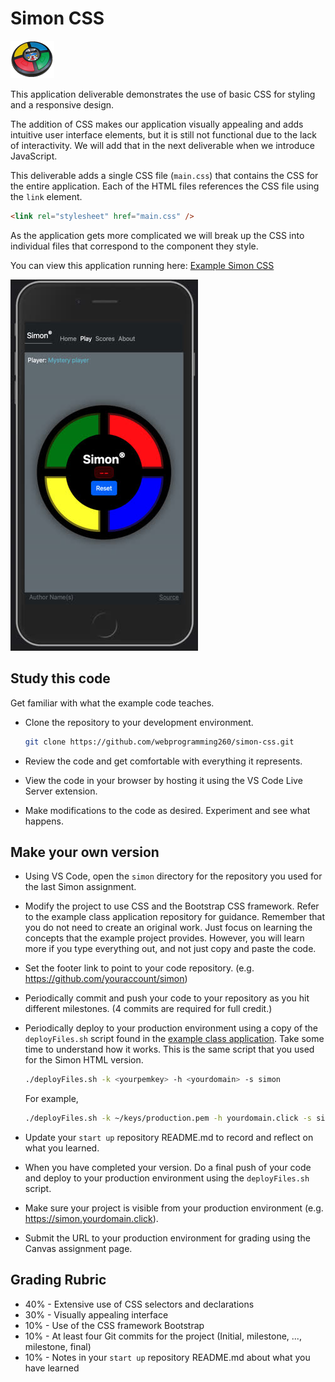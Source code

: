 # Simon CSS

![Simon](../simon.png)

This application deliverable demonstrates the use of basic CSS for styling and a responsive design.

The addition of CSS makes our application visually appealing and adds intuitive user interface elements, but it is still not functional due to the lack of interactivity. We will add that in the next deliverable when we introduce JavaScript.

This deliverable adds a single CSS file (`main.css`) that contains the CSS for the entire application. Each of the HTML files references the CSS file using the `link` element.

```html
<link rel="stylesheet" href="main.css" />
```

As the application gets more complicated we will break up the CSS into individual files that correspond to the component they style.

You can view this application running here: [Example Simon CSS](https://simon-css.cs260.click)

![Simon CSS](simonCss.jpg)

## Study this code

Get familiar with what the example code teaches.

- Clone the repository to your development environment.

  ```sh
  git clone https://github.com/webprogramming260/simon-css.git
  ```

- Review the code and get comfortable with everything it represents.
- View the code in your browser by hosting it using the VS Code Live Server extension.
- Make modifications to the code as desired. Experiment and see what happens.

## Make your own version

- Using VS Code, open the `simon` directory for the repository you used for the last Simon assignment.
- Modify the project to use CSS and the Bootstrap CSS framework. Refer to the example class application repository for guidance. Remember that you do not need to create an original work. Just focus on learning the concepts that the example project provides. However, you will learn more if you type everything out, and not just copy and paste the code.
- Set the footer link to point to your code repository. (e.g. https://github.com/youraccount/simon)
- Periodically commit and push your code to your repository as you hit different milestones. (4 commits are required for full credit.)
- Periodically deploy to your production environment using a copy of the `deployFiles.sh` script found in the [example class application](https://github.com/webprogramming260/simon-css/blob/main/deployFiles.sh). Take some time to understand how it works. This is the same script that you used for the Simon HTML version.

  ```sh
  ./deployFiles.sh -k <yourpemkey> -h <yourdomain> -s simon
  ```

  For example,

  ```sh
  ./deployFiles.sh -k ~/keys/production.pem -h yourdomain.click -s simon
  ```

- Update your `start up` repository README.md to record and reflect on what you learned.
- When you have completed your version. Do a final push of your code and deploy to your production environment using the `deployFiles.sh` script.
- Make sure your project is visible from your production environment (e.g. https://simon.yourdomain.click).
- Submit the URL to your production environment for grading using the Canvas assignment page.

## Grading Rubric

- 40% - Extensive use of CSS selectors and declarations
- 30% - Visually appealing interface
- 10% - Use of the CSS framework Bootstrap
- 10% - At least four Git commits for the project (Initial, milestone, ..., milestone, final)
- 10% - Notes in your `start up` repository README.md about what you have learned
